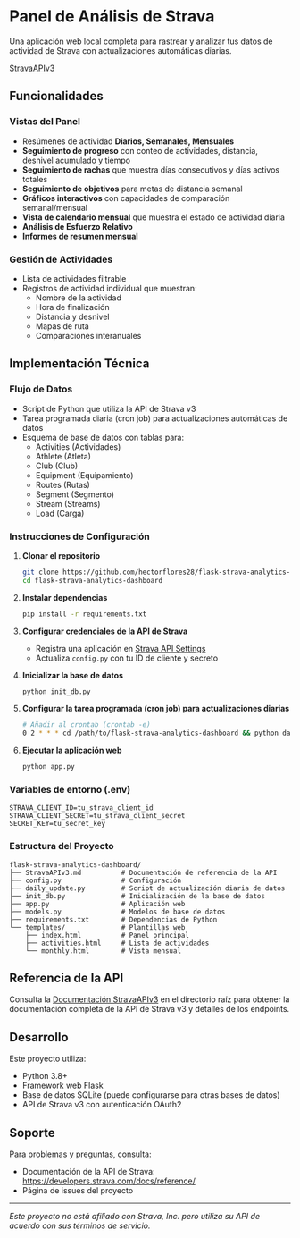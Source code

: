 # Panel de Análisis de Strava

Una aplicación web local completa para rastrear y analizar tus datos de actividad de Strava con actualizaciones automáticas diarias.

[StravaAPIv3](assets/StravaAPI.jpeg)

## Funcionalidades

### Vistas del Panel
- Resúmenes de actividad **Diarios, Semanales, Mensuales**
- **Seguimiento de progreso** con conteo de actividades, distancia, desnivel acumulado y tiempo
- **Seguimiento de rachas** que muestra días consecutivos y días activos totales
- **Seguimiento de objetivos** para metas de distancia semanal
- **Gráficos interactivos** con capacidades de comparación semanal/mensual
- **Vista de calendario mensual** que muestra el estado de actividad diaria
- **Análisis de Esfuerzo Relativo**
- **Informes de resumen mensual**

### Gestión de Actividades
- Lista de actividades filtrable
- Registros de actividad individual que muestran:
  - Nombre de la actividad
  - Hora de finalización
  - Distancia y desnivel
  - Mapas de ruta
  - Comparaciones interanuales

## Implementación Técnica

### Flujo de Datos
- Script de Python que utiliza la API de Strava v3
- Tarea programada diaria (cron job) para actualizaciones automáticas de datos
- Esquema de base de datos con tablas para:
  - Activities (Actividades)
  - Athlete (Atleta)
  - Club (Club)
  - Equipment (Equipamiento)
  - Routes (Rutas)
  - Segment (Segmento)
  - Stream (Streams)
  - Load (Carga)

### Instrucciones de Configuración

1. **Clonar el repositorio**
   ```bash
   git clone https://github.com/hectorflores28/flask-strava-analytics-dashboard
   cd flask-strava-analytics-dashboard
   ```

2. **Instalar dependencias**
   ```bash
   pip install -r requirements.txt
   ```

3. **Configurar credenciales de la API de Strava**
   - Registra una aplicación en [Strava API Settings](https://www.strava.com/settings/api)
   - Actualiza `config.py` con tu ID de cliente y secreto

4. **Inicializar la base de datos**
   ```bash
   python init_db.py
   ```

5. **Configurar la tarea programada (cron job) para actualizaciones diarias**
   ```bash
   # Añadir al crontab (crontab -e)
   0 2 * * * cd /path/to/flask-strava-analytics-dashboard && python daily_update.py
   ```

6. **Ejecutar la aplicación web**
   ```bash
   python app.py
   ```

### Variables de entorno (.env)
```
STRAVA_CLIENT_ID=tu_strava_client_id
STRAVA_CLIENT_SECRET=tu_strava_client_secret
SECRET_KEY=tu_secret_key
```

### Estructura del Proyecto
```
flask-strava-analytics-dashboard/
├── StravaAPIv3.md          # Documentación de referencia de la API
├── config.py               # Configuración
├── daily_update.py         # Script de actualización diaria de datos
├── init_db.py              # Inicialización de la base de datos
├── app.py                  # Aplicación web
├── models.py               # Modelos de base de datos
├── requirements.txt        # Dependencias de Python
└── templates/              # Plantillas web
    ├── index.html          # Panel principal
    ├── activities.html     # Lista de actividades
    └── monthly.html        # Vista mensual
```

## Referencia de la API
Consulta la [Documentación StravaAPIv3](dashboard/assets/StravaAPIv3.md) en el directorio raíz para obtener la documentación completa de la API de Strava v3 y detalles de los endpoints.

## Desarrollo
Este proyecto utiliza:
- Python 3.8+
- Framework web Flask
- Base de datos SQLite (puede configurarse para otras bases de datos)
- API de Strava v3 con autenticación OAuth2

## Soporte
Para problemas y preguntas, consulta:
- Documentación de la API de Strava: https://developers.strava.com/docs/reference/
- Página de issues del proyecto

---

*Este proyecto no está afiliado con Strava, Inc. pero utiliza su API de acuerdo con sus términos de servicio.*